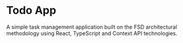 # Todo App

A simple task management application built on the FSD architectural methodology using React, TypeScript and Context API technologies. 
